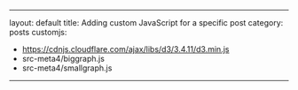  
---
layout: default
title: Adding custom JavaScript for a specific post
category: posts
customjs:
 - https://cdnjs.cloudflare.com/ajax/libs/d3/3.4.11/d3.min.js
 - src-meta4/biggraph.js
 - src-meta4/smallgraph.js
---
